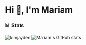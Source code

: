 ### <h1>Hi 👋, I'm Mariam </h1>
### 📊 Stats
<p><img align="left" src="https://github-readme-stats.vercel.app/api/top-langs?username=mariamnozadze&show_icons=true&locale=en&layout=compact" alt="kimjayden" /></p>

![Mariam's GitHub stats](https://github-readme-stats.vercel.app/api?username=mariamnozadze&theme=darcula&show_icons=true)
